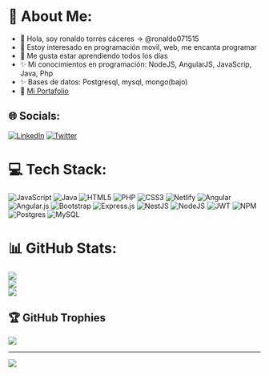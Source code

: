 # 💫 About Me:
- 👋 Hola, soy  ronaldo torres cáceres -> @ronaldo071515
- 👀 Estoy interesado en programación movil, web, me encanta programar
- 🌱 Me gusta estar aprendiendo todos los días
- ✨ Mi conocimientos en programación: NodeJS, AngularJS, JavaScrip, Java, Php
- ✨ Bases de datos: Postgresql, mysql, mongo(bajo)
- 👀 [Mi Portafolio](https://potafolio-ronaldo.netlify.app/home)


## 🌐 Socials:
[![LinkedIn](https://img.shields.io/badge/LinkedIn-%230077B5.svg?logo=linkedin&logoColor=white)](https://linkedin.com/in/ronaldo-torres-656a37189) [![Twitter](https://img.shields.io/badge/Twitter-%231DA1F2.svg?logo=Twitter&logoColor=white)](https://twitter.com/r_0_n_a_l_d_0) 

# 💻 Tech Stack:
![JavaScript](https://img.shields.io/badge/javascript-%23323330.svg?style=for-the-badge&logo=javascript&logoColor=%23F7DF1E) ![Java](https://img.shields.io/badge/java-%23ED8B00.svg?style=for-the-badge&logo=java&logoColor=white) ![HTML5](https://img.shields.io/badge/html5-%23E34F26.svg?style=for-the-badge&logo=html5&logoColor=white) ![PHP](https://img.shields.io/badge/php-%23777BB4.svg?style=for-the-badge&logo=php&logoColor=white) ![CSS3](https://img.shields.io/badge/css3-%231572B6.svg?style=for-the-badge&logo=css3&logoColor=white) ![Netlify](https://img.shields.io/badge/netlify-%23000000.svg?style=for-the-badge&logo=netlify&logoColor=#00C7B7) ![Angular](https://img.shields.io/badge/angular-%23DD0031.svg?style=for-the-badge&logo=angular&logoColor=white) ![Angular.js](https://img.shields.io/badge/angular.js-%23E23237.svg?style=for-the-badge&logo=angularjs&logoColor=white) ![Bootstrap](https://img.shields.io/badge/bootstrap-%23563D7C.svg?style=for-the-badge&logo=bootstrap&logoColor=white) ![Express.js](https://img.shields.io/badge/express.js-%23404d59.svg?style=for-the-badge&logo=express&logoColor=%2361DAFB) ![NestJS](https://img.shields.io/badge/nestjs-%23E0234E.svg?style=for-the-badge&logo=nestjs&logoColor=white) ![NodeJS](https://img.shields.io/badge/node.js-6DA55F?style=for-the-badge&logo=node.js&logoColor=white) ![JWT](https://img.shields.io/badge/JWT-black?style=for-the-badge&logo=JSON%20web%20tokens) ![NPM](https://img.shields.io/badge/NPM-%23000000.svg?style=for-the-badge&logo=npm&logoColor=white) ![Postgres](https://img.shields.io/badge/postgres-%23316192.svg?style=for-the-badge&logo=postgresql&logoColor=white) ![MySQL](https://img.shields.io/badge/mysql-%2300f.svg?style=for-the-badge&logo=mysql&logoColor=white)
# 📊 GitHub Stats:
![](https://github-readme-stats.vercel.app/api?username=ronaldo071515&theme=dark&hide_border=false&include_all_commits=false&count_private=true)<br/>
![](https://github-readme-streak-stats.herokuapp.com/?user=ronaldo071515&theme=dark&hide_border=false)<br/>
![](https://github-readme-stats.vercel.app/api/top-langs/?username=ronaldo071515&theme=dark&hide_border=false&include_all_commits=false&count_private=true&layout=compact)

## 🏆 GitHub Trophies
![](https://github-profile-trophy.vercel.app/?username=ronaldo071515&theme=radical&no-frame=false&no-bg=true&margin-w=4)

---
[![](https://visitcount.itsvg.in/api?id=ronaldo071515&label=Profile%20Views&color=0&icon=5&pretty=false)](https://visitcount.itsvg.in)

<!-- Proudly created with GPRM ( https://gprm.itsvg.in ) -->
<!---
[![](https://visitcount.itsvg.in/api?id=ronaldo071515&icon=0&color=0)](https://visitcount.itsvg.in)
ronaldo071515/ronaldo071515 is a ✨ special ✨ repository because its `README.md` (this file) appears on your GitHub profile.
You can click the Preview link to take a look at your changes.
--->
